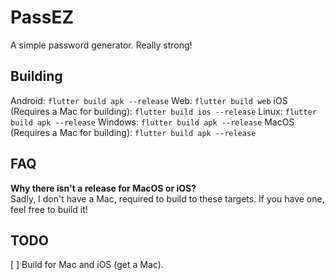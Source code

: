 # PassEZ

A simple password generator. Really strong!

## Building

Android: 
`flutter build apk --release`
Web: 
`flutter build web`
iOS (Requires a Mac for building): 
`flutter build ios --release`
Linux: 
`flutter build apk --release`
Windows: 
`flutter build apk --release`
MacOS (Requires a Mac for building): 
`flutter build apk --release`

## FAQ
**Why there isn't a release for MacOS or iOS?**  
Sadly, I don't have a Mac, required to build to these targets. If you have one, feel free to build it!

## TODO
[ ] Build for Mac and iOS (get a Mac).